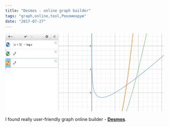 ```yaml
---
title: "Desmos - online graph builder"
tags: "graph,online,tool,Рекомендую"
date: "2017-07-27"
---
```


![](images/Screen-Shot-2017-07-27-at-13.24.06.png)

I found really user-friendly graph online builder - **[Desmos](https://www.desmos.com/calculator/n4wgodhq73)**.
